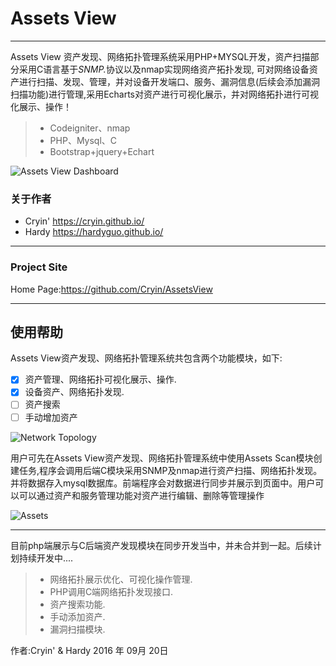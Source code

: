# Assets View

------

Assets View 资产发现、网络拓扑管理系统采用PHP+MYSQL开发，资产扫描部分采用C语言基于<em>SNMP.</em>协议以及nmap实现网络资产拓扑发现, 可对网络设备资产进行扫描、发现、管理，并对设备开发端口、服务、漏洞信息(后续会添加漏洞扫描功能)进行管理,采用Echarts对资产进行可视化展示，并对网络拓扑进行可视化展示、操作！

> * Codeigniter、nmap
> * PHP、Mysql、C
> * Bootstrap+jquery+Echart

![Assets View Dashboard](http://i2.buimg.com/567571/1717675c686a44d7.png)


### 关于作者

* Cryin'   https://cryin.github.io/
* Hardy    https://hardyguo.github.io/

------
### Project Site
Home Page:https://github.com/Cryin/AssetsView

------
## 使用帮助

Assets View资产发现、网络拓扑管理系统共包含两个功能模块，如下:

- [x] 资产管理、网络拓扑可视化展示、操作.
- [x] 设备资产、网络拓扑发现.
- [ ] 资产搜索
- [ ] 手动增加资产

![Network Topology](http://i2.buimg.com/567571/b8f507c11084fa72.png)

用户可先在Assets View资产发现、网络拓扑管理系统中使用Assets Scan模块创建任务,程序会调用后端C模块采用SNMP及nmap进行资产扫描、网络拓扑发现。并将数据存入mysql数据库。前端程序会对数据进行同步并展示到页面中。用户可以可以通过资产和服务管理功能对资产进行编辑、删除等管理操作

![Assets](http://i2.buimg.com/567571/7060e26ec61326f6.png)

------

目前php端展示与C后端资产发现模块在同步开发当中，并未合并到一起。后续计划持续开发中....

> * 网络拓扑展示优化、可视化操作管理.
> * PHP调用C端网络拓扑发现接口.
> * 资产搜索功能.
> * 手动添加资产.
> * 漏洞扫描模块.


作者:Cryin' & Hardy
2016 年 09月 20日    
